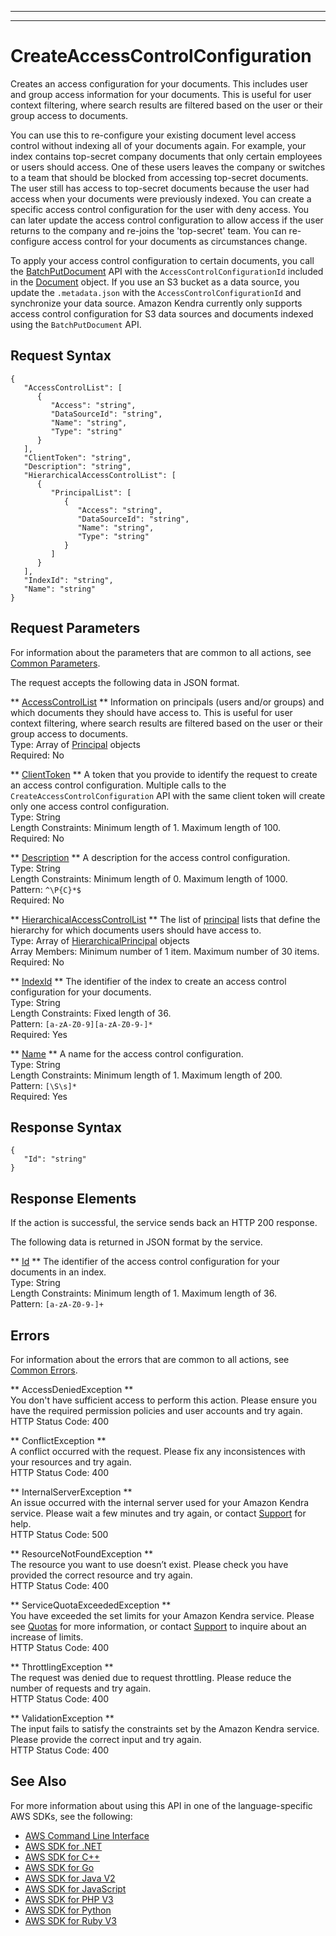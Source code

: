 --------

--------

# CreateAccessControlConfiguration<a name="API_CreateAccessControlConfiguration"></a>

Creates an access configuration for your documents\. This includes user and group access information for your documents\. This is useful for user context filtering, where search results are filtered based on the user or their group access to documents\.

You can use this to re\-configure your existing document level access control without indexing all of your documents again\. For example, your index contains top\-secret company documents that only certain employees or users should access\. One of these users leaves the company or switches to a team that should be blocked from accessing top\-secret documents\. The user still has access to top\-secret documents because the user had access when your documents were previously indexed\. You can create a specific access control configuration for the user with deny access\. You can later update the access control configuration to allow access if the user returns to the company and re\-joins the 'top\-secret' team\. You can re\-configure access control for your documents as circumstances change\.

To apply your access control configuration to certain documents, you call the [BatchPutDocument](https://docs.aws.amazon.com/kendra/latest/dg/API_BatchPutDocument.html) API with the `AccessControlConfigurationId` included in the [Document](https://docs.aws.amazon.com/kendra/latest/dg/API_Document.html) object\. If you use an S3 bucket as a data source, you update the `.metadata.json` with the `AccessControlConfigurationId` and synchronize your data source\. Amazon Kendra currently only supports access control configuration for S3 data sources and documents indexed using the `BatchPutDocument` API\.

## Request Syntax<a name="API_CreateAccessControlConfiguration_RequestSyntax"></a>

```
{
   "AccessControlList": [ 
      { 
         "Access": "string",
         "DataSourceId": "string",
         "Name": "string",
         "Type": "string"
      }
   ],
   "ClientToken": "string",
   "Description": "string",
   "HierarchicalAccessControlList": [ 
      { 
         "PrincipalList": [ 
            { 
               "Access": "string",
               "DataSourceId": "string",
               "Name": "string",
               "Type": "string"
            }
         ]
      }
   ],
   "IndexId": "string",
   "Name": "string"
}
```

## Request Parameters<a name="API_CreateAccessControlConfiguration_RequestParameters"></a>

For information about the parameters that are common to all actions, see [Common Parameters](CommonParameters.md)\.

The request accepts the following data in JSON format\.

 ** [AccessControlList](#API_CreateAccessControlConfiguration_RequestSyntax) **   <a name="Kendra-CreateAccessControlConfiguration-request-AccessControlList"></a>
Information on principals \(users and/or groups\) and which documents they should have access to\. This is useful for user context filtering, where search results are filtered based on the user or their group access to documents\.  
Type: Array of [Principal](API_Principal.md) objects  
Required: No

 ** [ClientToken](#API_CreateAccessControlConfiguration_RequestSyntax) **   <a name="Kendra-CreateAccessControlConfiguration-request-ClientToken"></a>
A token that you provide to identify the request to create an access control configuration\. Multiple calls to the `CreateAccessControlConfiguration` API with the same client token will create only one access control configuration\.  
Type: String  
Length Constraints: Minimum length of 1\. Maximum length of 100\.  
Required: No

 ** [Description](#API_CreateAccessControlConfiguration_RequestSyntax) **   <a name="Kendra-CreateAccessControlConfiguration-request-Description"></a>
A description for the access control configuration\.  
Type: String  
Length Constraints: Minimum length of 0\. Maximum length of 1000\.  
Pattern: `^\P{C}*$`   
Required: No

 ** [HierarchicalAccessControlList](#API_CreateAccessControlConfiguration_RequestSyntax) **   <a name="Kendra-CreateAccessControlConfiguration-request-HierarchicalAccessControlList"></a>
The list of [principal](https://docs.aws.amazon.com/kendra/latest/dg/API_Principal.html) lists that define the hierarchy for which documents users should have access to\.  
Type: Array of [HierarchicalPrincipal](API_HierarchicalPrincipal.md) objects  
Array Members: Minimum number of 1 item\. Maximum number of 30 items\.  
Required: No

 ** [IndexId](#API_CreateAccessControlConfiguration_RequestSyntax) **   <a name="Kendra-CreateAccessControlConfiguration-request-IndexId"></a>
The identifier of the index to create an access control configuration for your documents\.  
Type: String  
Length Constraints: Fixed length of 36\.  
Pattern: `[a-zA-Z0-9][a-zA-Z0-9-]*`   
Required: Yes

 ** [Name](#API_CreateAccessControlConfiguration_RequestSyntax) **   <a name="Kendra-CreateAccessControlConfiguration-request-Name"></a>
A name for the access control configuration\.  
Type: String  
Length Constraints: Minimum length of 1\. Maximum length of 200\.  
Pattern: `[\S\s]*`   
Required: Yes

## Response Syntax<a name="API_CreateAccessControlConfiguration_ResponseSyntax"></a>

```
{
   "Id": "string"
}
```

## Response Elements<a name="API_CreateAccessControlConfiguration_ResponseElements"></a>

If the action is successful, the service sends back an HTTP 200 response\.

The following data is returned in JSON format by the service\.

 ** [Id](#API_CreateAccessControlConfiguration_ResponseSyntax) **   <a name="Kendra-CreateAccessControlConfiguration-response-Id"></a>
The identifier of the access control configuration for your documents in an index\.  
Type: String  
Length Constraints: Minimum length of 1\. Maximum length of 36\.  
Pattern: `[a-zA-Z0-9-]+` 

## Errors<a name="API_CreateAccessControlConfiguration_Errors"></a>

For information about the errors that are common to all actions, see [Common Errors](CommonErrors.md)\.

 ** AccessDeniedException **   
You don't have sufficient access to perform this action\. Please ensure you have the required permission policies and user accounts and try again\.  
HTTP Status Code: 400

 ** ConflictException **   
A conflict occurred with the request\. Please fix any inconsistences with your resources and try again\.  
HTTP Status Code: 400

 ** InternalServerException **   
An issue occurred with the internal server used for your Amazon Kendra service\. Please wait a few minutes and try again, or contact [Support](http://aws.amazon.com/contact-us/) for help\.  
HTTP Status Code: 500

 ** ResourceNotFoundException **   
The resource you want to use doesn’t exist\. Please check you have provided the correct resource and try again\.  
HTTP Status Code: 400

 ** ServiceQuotaExceededException **   
You have exceeded the set limits for your Amazon Kendra service\. Please see [Quotas](https://docs.aws.amazon.com/kendra/latest/dg/quotas.html) for more information, or contact [Support](http://aws.amazon.com/contact-us/) to inquire about an increase of limits\.  
HTTP Status Code: 400

 ** ThrottlingException **   
The request was denied due to request throttling\. Please reduce the number of requests and try again\.  
HTTP Status Code: 400

 ** ValidationException **   
The input fails to satisfy the constraints set by the Amazon Kendra service\. Please provide the correct input and try again\.  
HTTP Status Code: 400

## See Also<a name="API_CreateAccessControlConfiguration_SeeAlso"></a>

For more information about using this API in one of the language\-specific AWS SDKs, see the following:
+  [AWS Command Line Interface](https://docs.aws.amazon.com/goto/aws-cli/kendra-2019-02-03/CreateAccessControlConfiguration) 
+  [AWS SDK for \.NET](https://docs.aws.amazon.com/goto/DotNetSDKV3/kendra-2019-02-03/CreateAccessControlConfiguration) 
+  [AWS SDK for C\+\+](https://docs.aws.amazon.com/goto/SdkForCpp/kendra-2019-02-03/CreateAccessControlConfiguration) 
+  [AWS SDK for Go](https://docs.aws.amazon.com/goto/SdkForGoV1/kendra-2019-02-03/CreateAccessControlConfiguration) 
+  [AWS SDK for Java V2](https://docs.aws.amazon.com/goto/SdkForJavaV2/kendra-2019-02-03/CreateAccessControlConfiguration) 
+  [AWS SDK for JavaScript](https://docs.aws.amazon.com/goto/AWSJavaScriptSDK/kendra-2019-02-03/CreateAccessControlConfiguration) 
+  [AWS SDK for PHP V3](https://docs.aws.amazon.com/goto/SdkForPHPV3/kendra-2019-02-03/CreateAccessControlConfiguration) 
+  [AWS SDK for Python](https://docs.aws.amazon.com/goto/boto3/kendra-2019-02-03/CreateAccessControlConfiguration) 
+  [AWS SDK for Ruby V3](https://docs.aws.amazon.com/goto/SdkForRubyV3/kendra-2019-02-03/CreateAccessControlConfiguration) 